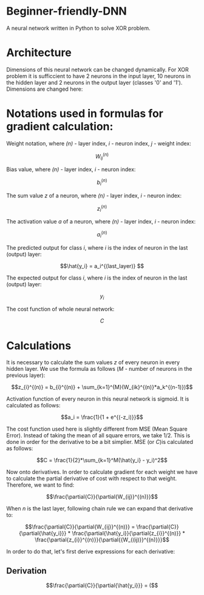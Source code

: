 # Beginner-friendly-DNN
A neural network written in Python to solve XOR problem.

# Architecture
Dimensions of this neural network can be changed dynamically. For XOR problem it is sufficcient to have 2 neurons in the input layer, 10 neurons in the hidden layer and 2 neurons in the output layer (classes '0' and '1'). Dimensions are changed here:

# Notations used in formulas for gradient calculation:

Weight notation, where _(n)_ - layer index, _i_ - neuron index, _j_ - weight index:
```math
W_{ij}^{(n)}
```
Bias value, where _(n)_ - layer index, _i_ - neuron index:
```math
b_{i}^{(n)}
```
The sum value _z_ of a neuron, where _(n)_ - layer index, _i_ - neuron index:
```math
z_{i}^{(n)}
```
The activation value _a_ of a neuron, where _(n)_ - layer index, _i_ - neuron index:
```math
a_{i}^{(n)}
```
The predicted output for class _i_, where _i_ is the index of neuron in the last (output) layer:
```math
\hat{y_i} = a_i^{(last_layer)} 
```
The expected output for class _i_, where _i_ is the index of neuron in the last (output) layer:
```math
y_i
```
The cost function of whole neural network:
```math
C
```
# Calculations
It is necessary to calculate the sum values _z_ of every neuron in every hidden layer.
We use the formula as follows (_M_ - number of neurons in the previous layer):
```math
z_{i}^{(n)} = b_{i}^{(n)} + \sum_{k=1}^{M}(W_{ik}^{(n)}*a_k^{(n-1)})
```
Activation function of every neuron in this neural network is sigmoid.
It is calculated as follows:
```math
a_i = \frac{1}{1 + e^{(-z_i)}}
```

The cost function used here is slightly different from MSE (Mean Square Error). Instead of taking the mean of all square errors, we take 1/2. This is done in order for the derivative to be a bit simplier.
MSE (or _C_)is calculated as follows:
```math
C = \frac{1}{2}*\sum_{k=1}^M(\hat{y_i} - y_i)^2
```
Now onto derivatives. In order to calculate gradient for each weight we have to calculate the partial derivative of cost with respect to that weight. Therefore, we want to find:
```math
\frac{\partial{C}}{\partial{W_{ij}}^{(n)}}
```
When _n_ is the last layer, following chain rule we can expand that derivative to:
```math
\frac{\partial{C}}{\partial{W_{ij}}^{(n)}} = \frac{\partial{C}}{\partial{\hat{y_i}}} * \frac{\partial{\hat{y_i}}{\partial{z_{i}}^{(n)}}  * \frac{\partial{z_{i}}^{(n)}}{\partial{{W_{(ij)}}^{(n)}}}
```
In order to do that, let's first derive expressions for each derivative:
## Derivation
```math
\frac{\partial{C}}{\partial{\hat{y_i}}} = (
```
